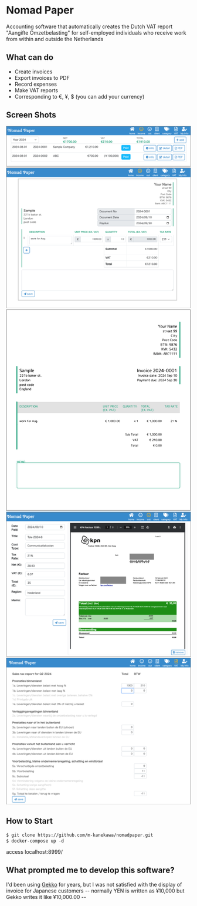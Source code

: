 # Nomad Paper
Accounting software that automatically creates the Dutch VAT report "Aangifte Omzetbelasting" for self-employed individuals who receive work from within and outside the Netherlands


## What can do
* Create invoices
* Export invoices to PDF
* Record expenses
* Make VAT reports
* Corresponding to €, ¥, $ (you can add your currency)


## Screen Shots

![income.png](readme/income.png)
![detail.png](readme/detail.png)
![pdf.png](readme/pdf.png)
![out.png](readme/out.png)
![vat.png](readme/vat.png)



## How to Start
```
$ git clone https://github.com/m-kanekawa/nomadpaper.git
$ docker-compose up -d
```

access localhost:8999/


## What prompted me to develop this software?

I'd been using [Gekko](https://www.getgekko.com/nl/) for years,
but I was not satisfied with the display of invoice for Japanese customers -- normally YEN is written as ¥10,000 but Gekko writes it like ¥10,000.00 --
